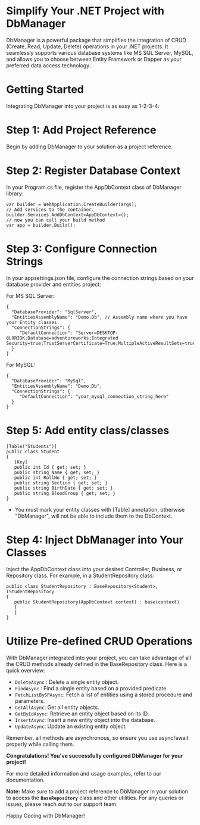 # Simplify Your .NET Project with DbManager
DbManager is a powerful package that simplifies the integration of CRUD (Create, Read, Update, Delete) operations in your .NET projects. It seamlessly supports various database systems like MS SQL Server, MySQL, and allows you to choose between Entity Framework or Dapper as your preferred data access technology.

# Getting Started
Integrating DbManager into your project is as easy as 1-2-3-4:

# Step 1: Add Project Reference
Begin by adding DbManager to your solution as a project reference.

# Step 2: Register Database Context
In your Program.cs file, register the AppDbContext class of DbManager library:

    var builder = WebApplication.CreateBuilder(args);
    // Add services to the container.
    builder.Services.AddDbContext<AppDbContext>();
    // now you can call your build method
    var app = builder.Build();

# Step 3: Configure Connection Strings
In your appsettings.json file, configure the connection strings based on your database provider and entities project:

For MS SQL Server:

    {
      "DatabaseProvider": "SqlServer",
      "EntitiesAssemblyName": "Demo.Db", // Assembly name where you have your Entity classes
      "ConnectionStrings": {
         "DefaultConnection": "Server=DESKTOP-8L9RIOK;Database=adventureworks;Integrated Security=true;TrustServerCertificate=True;MultipleActiveResultSets=true;"
      }
    }

For MySQL:

    {
      "DatabaseProvider": "MySql",
      "EntitiesAssemblyName": "Demo.Db",
      "ConnectionStrings": {
         "DefaultConnection": "your_mysql_connection_string_here"
      }
    }
# Step 5: Add entity class/classes

    [Table("Students")]
    public class Student
    {
       [Key]
       public int Id { get; set; }
       public string Name { get; set; }
       public int RollNo { get; set; }
       public string Section { get; set; }
       public string BirthDate { get; set; }
       public string BloodGroup { get; set; }
    }

 - You must mark your entity classes with [Table] annotation, otherwise "DbManager", will not be able to include them to the DbContext.
   
# Step 4: Inject DbManager into Your Classes
Inject the AppDbContext class into your desired Controller, Business, or Repository class. For example, in a StudentRepository class:

    public class StudentRepository : BaseRepository<Student>, IStudentRepository
    {
       public StudentRepository(AppDbContext context) : base(context)
       {
       }
    }

# Utilize Pre-defined CRUD Operations
With DbManager integrated into your project, you can take advantage of all the CRUD methods already defined in the BaseRepository class. Here is a quick overview:

* `DeleteAsync` : Delete a single entity object.
* `FindAsync` : Find a single entity based on a provided predicate.
* `FetchListBySPAsync`: Fetch a list of entities using a stored procedure and parameters.
* `GetAllAsync`: Get all entity objects.
* `GetByIdAsync`: Retrieve an entity object based on its ID.
* `InsertAsync`: Insert a new entity object into the database.
* `UpdateAsync`: Update an existing entity object.
  

Remember, all methods are asynchronous, so ensure you use async/await properly while calling them.

**Congratulations! You've successfully configured DbManager for your project!**

For more detailed information and usage examples, refer to our documentation.

**Note:** Make sure to add a project reference to DbManager in your solution to access the **`BaseRepository`** class and other utilities. For any queries or issues, please reach out to our support team.

Happy Coding with DbManager!
   
